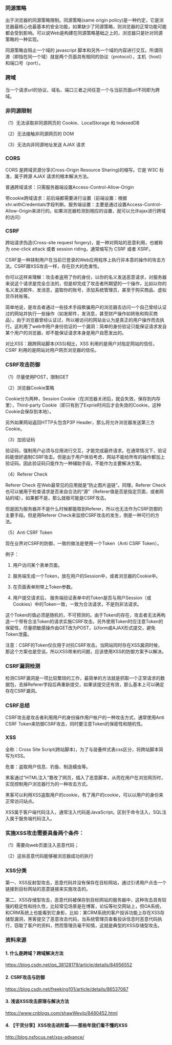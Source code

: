 ### 同源策略
出于浏览器的同源策略限制。同源策略(same origin policy)是一种约定，它是浏览器最核心也最基本的安全功能，如果缺少了同源策略，则浏览器的正常功能可能都会受到影响。可以说Web是构建在同源策略基础之上的，浏览器只是针对同源策略的一种实现。

同源策略会阻止一个域的 javascript 脚本和另外一个域的内容进行交互。所谓同源（即指在同一个域）就是两个页面具有相同的协议（protocol），主机（host）和端口号（port）。

### 跨域
当一个请求url的协议、域名、端口三者之间任意一个与当前页面url不同即为跨域。

### 非同源限制
（1）无法读取非同源网页的 Cookie、LocalStorage 和 IndexedDB

（2）无法接触非同源网页的 DOM

（3）无法向非同源地址发送 AJAX 请求

### CORS
CORS 是跨域资源分享(Cross-Origin Resource Sharing)的缩写。它是 W3C 标准，属于跨源 AJAX 请求的根本解决方法。

普通跨域请求：只需服务器端设置Access-Control-Allow-Origin

带cookie跨域请求：前后端都需要进行设置（前端设置：根据xhr.withCredentials字段判断。服务端设置：主要是通过设置Access-Control-Allow-Origin来进行的。如果浏览器检测到相应的设置，就可以允许ajax进行跨域的访问）

### CSRF
跨站请求伪造(Cross-site request forgery)，是一种对网站的恶意利用，也被称为 one-click attack 或者 session riding，通常缩写为 CSRF 或者 XSRF。

CSRF是一种挟制用户在当前已登录的Web应用程序上执行非本意的操作的攻击方法。CSRF跟XSS攻击一样，存在巨大的危害性。

你可以这样来理解：攻击者盗用了你的身份，以你的名义发送恶意请求，对服务器来说这个请求是完全合法的，但是却完成了攻击者所期望的一个操作，比如以你的名义发送邮件、发消息，盗取你的账号，添加系统管理员，甚至于购买商品、虚拟货币转账等。        

简单地说，是攻击者通过一些技术手段欺骗用户的浏览器去访问一个自己曾经认证过的网站并执行一些操作（如发邮件，发消息，甚至财产操作如转账和购买商品）。由于浏览器曾经认证过，所以被访问的网站会认为是真正的用户操作而去执行。这利用了web中用户身份验证的一个漏洞：简单的身份验证只能保证请求发自某个用户的浏览器，却不能保证请求本身是用户自愿发出的。

对比XSS：跟跨网站脚本(XSS)相比，XSS 利用的是用户对指定网站的信任，CSRF 利用的是网站对用户网页浏览器的信任。

### CSRF攻击防御

（1）尽量使用POST，限制GET

（2）浏览器Cookie策略

Cookie分为两种，Session Cookie（在浏览器关闭后，就会失效，保存到内存里），Third-party Cookie（即只有到了Exprie时间后才会失效的Cookie，这种Cookie会保存到本地）。

另外如果网站返回HTTP头包含P3P Header，那么将允许浏览器发送第三方Cookie。

（3）加验证码

验证码，强制用户必须与应用进行交互，才能完成最终请求。在通常情况下，验证码能很好遏制CSRF攻击。但是出于用户体验考虑，网站不能给所有的操作都加上验证码。因此验证码只能作为一种辅助手段，不能作为主要解决方案。

（4）Referer Check

Referer Check 在Web最常见的应用就是“防止图片盗链”。同理，Referer Check也可以被用于检查请求是否来自合法的“源”（Referer值是否是指定页面，或者网站的域），如果都不是，那么就极可能是CSRF攻击。

但是因为服务器并不是什么时候都能取到Referer，所以也无法作为CSRF防御的主要手段。但是用Referer Check来监控CSRF攻击的发生，倒是一种可行的方法。

（5）Anti CSRF Token

现在业界对CSRF的防御，一致的做法是使用一个Token（Anti CSRF Token）。

例子：

1. 用户访问某个表单页面。

2. 服务端生成一个Token，放在用户的Session中，或者浏览器的Cookie中。

3. 在页面表单附带上Token参数。

4. 用户提交请求后， 服务端验证表单中的Token是否与用户Session（或Cookies）中的Token一致，一致为合法请求，不是则非法请求。

这个Token的值必须是随机的，不可预测的。由于Token的存在，攻击者无法再构造一个带有合法Token的请求实施CSRF攻击。另外使用Token时应注意Token的保密性，尽量把敏感操作由GET改为POST，以form或AJAX形式提交，避免Token泄露。

注意：CSRF的Token仅仅用于对抗CSRF攻击。当网站同时存在XSS漏洞时候，那这个方案也是空谈。所以XSS带来的问题，应该使用XSS的防御方案予以解决。

### CSRF漏洞检测
检测CSRF漏洞是一项比较繁琐的工作，最简单的方法就是抓取一个正常请求的数据包，去掉Referer字段后再重新提交，如果该提交还有效，那么基本上可以确定存在CSRF漏洞。

### CSRF总结
CSRF攻击是攻击者利用用户的身份操作用户帐户的一种攻击方式，通常使用Anti CSRF Token来防御CSRF攻击，同时要注意Token的保密性和随机性。

### XSS
全称：Cross Site Script(跨站脚本)，为了与层叠样式表css区分，将跨站脚本简写为XSS。

危害：盗取用户信息、钓鱼、制造蠕虫等。

黑客通过“HTML注入”篡改了网页，插入了恶意脚本，从而在用户在浏览网页时，实现控制用户浏览器行为的一种攻击方式。

黑客可以利用XSS盗取用户的cookie，有了用户的cookie，可以以用户的身份来正常访问站点。

XSS属于客户端代码注入，通常注入代码是JavaScript。区别于命令注入，SQL注入属于服务端代码注入。

### 实施XSS攻击需要具备两个条件：
（1）需要向web页面注入恶意代码；

（2）这些恶意代码能够被浏览器成功的执行

### XSS分类
第一、XSS反射型攻击，恶意代码并没有保存在目标网站，通过引诱用户点击一个链接到目标网站的恶意链接来实施攻击的。

第二、XSS存储型攻击，恶意代码被保存到目标网站的服务器中，这种攻击具有较强的稳定性和持久性，比较常见场景是在博客，论坛等社交网站上，但OA系统，和CRM系统上也能看到它身影，比如：某CRM系统的客户投诉功能上存在XSS存储型漏洞，黑客提交了恶意攻击代码，当系统管理员查看投诉信息时恶意代码执行，窃取了客户的资料，然而管理员毫不知情，这就是典型的XSS存储型攻击。

### 资料来源
#### 1. 什么是跨域？跨域解决方法
https://blog.csdn.net/qq_38128179/article/details/84956552
#### 2. CSRF攻击与防御
https://blog.csdn.net/freeking101/article/details/86537087
#### 3. 浅谈XSS攻击原理与解决方法
https://www.cnblogs.com/shawWey/p/8480452.html
#### 4. 【干货分享】XSS攻击进阶篇——那些年我们看不懂的XSS
http://blog.nsfocus.net/xss-advance/

